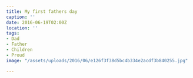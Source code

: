 ```yaml
---
title: My first fathers day
caption: ''
date: 2016-06-19T02:00Z
location: ''
tags:
- Dad
- Father
- Children
- Proud
image: "/assets/uploads/2016/06/e126f3f38d5bc4b334e2acdf3b840255.jpg"

---
```

